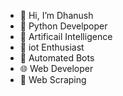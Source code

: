 - 👋 Hi, I’m Dhanush
- 👀 Python Develpoper
- 🧠 Artificail Intelligence
- 🦾 iot Enthusiast
- 🤖 Automated Bots
- 🌐 Web Developer
- 🌱 Web Scraping


<!---
iDhanush/iDhanush is a ✨ special ✨ repository because its `README.md` (this file) appears on your GitHub profile.
You can click the Preview link to take a look at your changes.
--->
